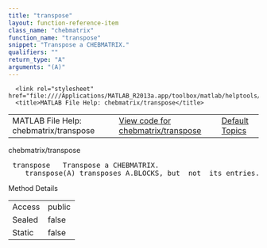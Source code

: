 ```yaml
---
title: "transpose"
layout: function-reference-item
class_name: "chebmatrix"
function_name: "transpose"
snippet: "Transpose a CHEBMATRIX."
qualifiers: ""
return_type: "A"
arguments: "(A)"
---
```


<html>
   <head>
      <meta http-equiv="Content-Type" content="text/html; charset=utf-8">
   
      <link rel="stylesheet" href="file:////Applications/MATLAB_R2013a.app/toolbox/matlab/helptools/private/helpwin.css">
      <title>MATLAB File Help: chebmatrix/transpose</title>
   </head>
   <body>
      <!--Single-page help-->
      <table border="0" cellspacing="0" width="100%">
         <tr class="subheader">
            <td class="headertitle">MATLAB File Help: chebmatrix/transpose</td>
            <td class="subheader-left"><a href="matlab:edit chebmatrix/transpose">View code for chebmatrix/transpose</a></td>
            <td class="subheader-right"><a href="matlab:helpwin">Default Topics</a></td>
         </tr>
      </table>
      <div class="title">chebmatrix/transpose</div>
      <div class="helptext"><pre><!--helptext --> <span class="helptopic">transpose</span>   Transpose a CHEBMATRIX.
    <span class="helptopic">transpose</span>(A) transposes A.BLOCKS, but _not_ its entries.</pre></div><!--after help -->
      <!--Method-->
      <div class="sectiontitle">Method Details</div>
      <table class="class-details">
         <tr>
            <td class="class-detail-label">Access</td>
            <td>public</td>
         </tr>
         <tr>
            <td class="class-detail-label">Sealed</td>
            <td>false</td>
         </tr>
         <tr>
            <td class="class-detail-label">Static</td>
            <td>false</td>
         </tr>
      </table>
   </body>
</html>
